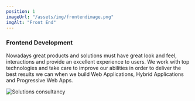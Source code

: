 ```yaml
---
position: 1
imageUrl: "/assets/img/frontendimage.png"
imgAlt: "Front End"
---
```


### Frontend Development

<div class="content">
  <div class="text-container">
    <p>Nowadays great products and solutions must have great look and feel, interactions and provide an excellent experience to users. We work with top technologies and take care to improve our abilities in order to deliver the best results we can when we build Web Applications, Hybrid Applications and Progressive Web Apps.</p>
  </div>
  <div class="image-container">
    <img src="{{ "/assets/img/consultancyimage.png" | relative_url }}" alt="Solutions consultancy"/>
  </div>
</div>
